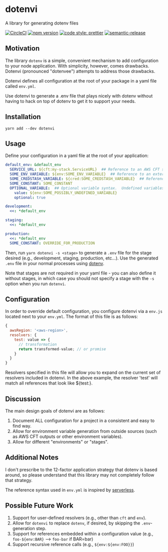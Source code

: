 # dotenvi
A library for generating dotenv files

[![CircleCI](https://circleci.com/gh/b3ross/dotenvi/tree/master.svg?style=svg)](https://circleci.com/gh/b3ross/dotenvi/tree/master)
[![npm version](https://badge.fury.io/js/dotenvi.svg)](https://badge.fury.io/js/dotenvi)
[![code style: prettier](https://img.shields.io/badge/code_style-prettier-ff69b4.svg?style=flat-square)](https://github.com/prettier/prettier)
[![semantic-release](https://img.shields.io/badge/%20%20%F0%9F%93%A6%F0%9F%9A%80-semantic--release-e10079.svg)](https://github.com/semantic-release/semantic-release)

## Motivation
The library `dotenv` is a simple, convenient mechanism to add configuration to your node application.  With simplicity, however, comes drawbacks.  Dotenvi (pronounced "dotenvee") attempts to address those drawbacks.

Dotenvi defines all configuration at the root of your package in a yaml file called `env.yml`.

Use dotenvi to generate a .env file that plays nicely with dotenv without having to hack on top of dotenv to get it to support your needs.

## Installation

```
yarn add --dev dotenvi
```

## Usage

Define your configuration in a yaml file at the root of your application:

```yaml
default_env: &default_env
  SERVICE_URL: ${cft:my-stack.ServiceURL}  ## Reference to an AWS CFT stack output
  SOME_ENV_VARIABLE: ${env:SOME_ENV_VARIABLE}  ## Reference to an external environment variable
  SOME_CREDSTASH_VARIABLE: ${cred:SOME_CREDSTASH_VARIABLE}  ## Reference to a credstash key
  SOME_CONSTANT: SOME_CONSTANT
  OPTIONAL_VARIABLE:  ## Optional variable syntax.  Undefined variables will otherwise cause failures
    value: ${env:SOME_POSSIBLY_UNDEFINED_VARIABLE}
    optional: true

development:
  <<: *default_env

staging:
  <<: *default_env

production:
  <<: *default_env
  SOME_CONSTANT: OVERRIDE_FOR_PRODUCTION
```

Then, run `yarn dotenvi -s <stage>` to generate a `.env` file for the stage desired (e.g., development, staging, production, etc...).  Use the generated `.env` file in your normal processes using [dotenv](https://github.com/motdotla/dotenv). 

Note that stages are not required in your yaml file - you can also define it without stages, in which case you should not specify a stage with the `-s` option when you run `dotenvi`.


## Configuration

In order to override default configuration, you configure dotenvi via a `env.js` located next to your `env.yml`.  The format of this file is as follows:

```javascript
{
  awsRegion: '<aws-region>',
  resolvers: {
    test: value => {
      // transformation
      return transformed-value; // or promise
    }
  }
}
```

Resolvers specified in this file will allow you to expand on the current set of resolvers included in dotenvi.  In the above example, the resolver 'test' will match all references that look like ${test:<some-value>}.

## Discussion

The main design goals of dotenvi are as follows:

1. Document ALL configuration for a project in a consistent and easy to find way.
2. Allow for environment variable generation from outside sources (such as AWS CFT outputs or other environment variables).
3. Allow for different "environments" or "stages".

## Additional Notes

I don't prescribe to the 12-factor application strategy that dotenv is based around, so please understand that this library may not completely follow that strategy.

The reference syntax used in `env.yml` is inspired by [serverless](https://github.com/serverless/serverless).

## Possible Future Work

1. Support for user-defined resolvers (e.g., other than `cft` and `env`).
2. Allow for `dotenvi` to replace `dotenv`, if desired, by skipping the `.env`-generation step.
3. Support for references embedded within a configuration value (e.g., `foo-${env:BAR}` --> `foo-bar` if BAR=bar)
4. Support recursive reference calls (e.g., `${env:${env:FOO}}`)
